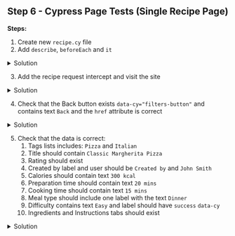 ## Step 6 - Cypress Page Tests (Single Recipe Page)

**Steps:**

1. Create new `recipe.cy` file
2. Add `describe`, `beforeEach` and `it`
<details>
    <summary>
    Solution
    </summary>

```ts
describe('Recipe Page', () => {
    beforeEach(() => {
        // add your repetable actions here
    });

    it('should display the back button', () => {
        // Add your tests here
    });
});
```
</details>

3. Add the recipe request intercept and visit the site
<details>
    <summary>
    Solution
    </summary>

```ts
describe('Recipe Page', () => {
    beforeEach(() => {
        cy.intercept('GET', '**/recipes/1?*', {
            fixture: 'recipe.json',
        });

        cy.visit('/recipes/1');
    });

    it('should display the back button', () => {
        // Add your tests here
    });
});
```
</details>

4. Check that the Back button exists `data-cy="filters-button"` and contains text `Back` and the `href` attribute is correct

<details>
    <summary>
    Solution
    </summary>

```ts
it('should display the back button', () => {
    cy.getBySel('back-button').should('exist');
    cy.getBySel('back-button').should('contain.text', 'Back');

    // Back button href
    cy.getBySel('back-button')
        .should('have.attr', 'href')
        .and('include', '/recipes');
});
```
</details>

5. Check that the data is correct:
    1. Tags lists includes: `Pizza` and `Italian`
    2. Title should contain `Classic Margherita Pizza`
    3. Rating should exist
    4. Created by label and user should be `Created by` and `John Smith`
    5. Calories should contain text `300 kcal`
    6. Preparation time should contain text `20 mins`
    7. Cooking time should contain text `15 mins`
    8. Meal type should include one label with the text `Dinner`
    9. Difficulty contains text `Easy` and label should have `success` `data-cy`
    10. Ingredients and Instructions tabs should exist

<details>
    <summary>
    Solution
    </summary>

```ts
it('should display the recipe data', () => {
    // Tags
    cy.getBySel('recipe-tag').as('recipeTags');

    cy.get('@recipeTags').should('have.length', 2);
    cy.get('@recipeTags').eq(0).should('contain.text', 'Pizza');
    cy.get('@recipeTags').eq(1).should('contain.text', 'Italian');

    // Title
    cy.getBySel('recipe-title').should(
        'contain.text',
        'Classic Margherita Pizza'
    );

    // Rating
    cy.getBySel('recipe-rating').should('exist');

    // Reviews
    cy.getBySel('recipe-reviews').should('contain.text', '(98 reviews)');

    // Created by
    cy.getBySel('recipe-created-by-label').should(
        'contain.text',
        'Created by'
    );
    cy.getBySel('recipe-created-by-avatar').should('exist');
    cy.getBySel('recipe-created-by-label').should(
        'contain.text',
        'John Smith'
    );

    // Calories
    cy.getBySel('recipe-calories-label').should('contain.text', 'Calories');
    cy.getBySel('recipe-calories-value').should('contain.text', '300 kcal');

    // Servings
    cy.getBySel('recipe-servings-label').should('contain.text', 'Servings');
    cy.getBySel('recipe-servings-value').should('contain.text', '4');

    // Preparation time
    cy.getBySel('recipe-preparation-time-label').should(
        'contain.text',
        'Preparation time'
    );
    cy.getBySel('recipe-preparation-time-value').should(
        'contain.text',
        '20 mins'
    );

    // Cooking time
    cy.getBySel('recipe-cooking-time-label').should(
        'contain.text',
        'Cooking time'
    );
    cy.getBySel('recipe-cooking-time-value').should(
        'contain.text',
        '15 mins'
    );

    // Meal type
    cy.getBySel('recipe-meal-type-label').should(
        'contain.text',
        'Meal type'
    );
    cy.getBySel('recipe-meal-type-value').should('contain.text', 'Dinner');

    // Difficulty
    cy.getBySel('recipe-difficulty-label').should(
        'contain.text',
        'Difficulty'
    );
    cy.getBySel('recipe-difficulty-success').should('contain.text', 'Easy');

    // Tabs
    cy.getBySel('ingredients-tab').should('contain.text', 'Ingredients');
    cy.getBySel('instructions-tab').should('contain.text', 'Instructions');
});
```
</details>
